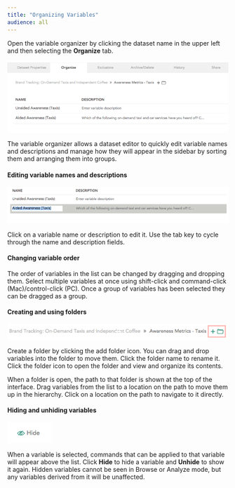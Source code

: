```yaml
---
title: "Organizing Variables"
audience: all
---
```


Open the variable organizer by clicking the dataset name in the upper left and then selecting the **Organize** tab.

![](images/OrganizeVariables.png)

The variable organizer allows a dataset editor to quickly edit variable names and descriptions and manage how they will appear in the sidebar by sorting them and arranging them into groups.

#### Editing variable names and descriptions

![](images/OrganizerEditName.png)

Click on a variable name or description to edit it. Use the tab key to cycle through the name and description fields.

#### Changing variable order

The order of variables in the list can be changed by dragging and dropping them. Select multiple variables at once using shift-click and command-click (Mac)/control-click (PC). Once a group of variables has been selected they can be dragged as a group.

#### Creating and using folders

![](images/AddFolder.png)

Create a folder by clicking the add folder icon. You can drag and drop variables into the folder to move them. Click the folder name to rename it. Click the folder icon to open the folder and view and organize its contents.

When a folder is open, the path to that folder is shown at the top of the interface. Drag variables from the list to a location on the path to move them up in the hierarchy. Click on a location on the path to navigate to it directly.

#### Hiding and unhiding variables

![](images/HideVariable.png)

When a variable is selected, commands that can be applied to that variable will appear above the list. Click **Hide** to hide a variable and **Unhide** to show it again. Hidden variables cannot be seen in Browse or Analyze mode, but any variables derived from it will be unaffected.